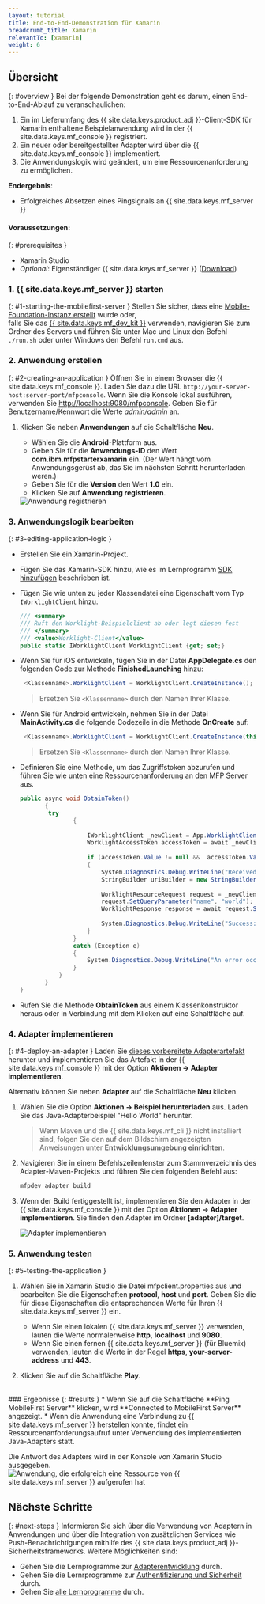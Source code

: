 ```yaml
---
layout: tutorial
title: End-to-End-Demonstration für Xamarin
breadcrumb_title: Xamarin
relevantTo: [xamarin]
weight: 6
---
```

<!-- NLS_CHARSET=UTF-8 -->
## Übersicht
{: #overview }
Bei der folgende Demonstration geht es darum, einen End-to-End-Ablauf zu veranschaulichen: 

1. Ein im Lieferumfang des {{ site.data.keys.product_adj }}-Client-SDK für Xamarin enthaltene Beispielanwendung wird
in der {{ site.data.keys.mf_console }} registriert. 
2. Ein neuer oder bereitgestellter Adapter wird über die {{ site.data.keys.mf_console }} implementiert.  
3. Die Anwendungslogik wird geändert, um eine Ressourcenanforderung zu ermöglichen. 

**Endergebnis**:

* Erfolgreiches Absetzen eines Pingsignals an {{ site.data.keys.mf_server }}

#### Voraussetzungen: 
{: #prerequisites }
* Xamarin Studio
* *Optional*: Eigenständiger {{ site.data.keys.mf_server }} ([Download]({{site.baseurl}}/downloads))

### 1. {{ site.data.keys.mf_server }} starten
{: #1-starting-the-mobilefirst-server }
Stellen Sie sicher, dass eine [Mobile-Foundation-Instanz erstellt](../../bluemix/using-mobile-foundation) wurde oder,   
falls Sie das [{{ site.data.keys.mf_dev_kit }}](../../installation-configuration/development/) verwenden, navigieren
Sie zum Ordner des Servers und führen Sie unter Mac und Linux den Befehl `./run.sh` oder unter Windows den Befehl `run.cmd` aus.

### 2. Anwendung erstellen
{: #2-creating-an-application }
Öffnen Sie in einem Browser die {{ site.data.keys.mf_console }}. Laden Sie dazu die URL `http://your-server-host:server-port/mfpconsole`. Wenn Sie die Konsole lokal ausführen, verwenden Sie [http://localhost:9080/mfpconsole](http://localhost:9080/mfpconsole). Geben Sie für Benutzername/Kennwort die Werte *admin/admin* an.

1. Klicken Sie neben **Anwendungen** auf die Schaltfläche **Neu**. 
    * Wählen Sie die **Android**-Plattform aus. 
    * Geben Sie für die **Anwendungs-ID** den Wert **com.ibm.mfpstarterxamarin** ein.
(Der Wert hängt vom Anwendungsgerüst ab, das Sie im nächsten Schritt herunterladen weren.) 
    * Geben Sie für die **Version** den Wert **1.0** ein. 
    * Klicken Sie auf **Anwendung registrieren**. 

    <img class="gifplayer" alt="Anwendung registrieren" src="register-an-application-xamarin.gif"/>

### 3. Anwendungslogik bearbeiten
{: #3-editing-application-logic }
* Erstellen Sie ein Xamarin-Projekt. 
* Fügen Sie das Xamarin-SDK hinzu, wie es im Lernprogramm [SDK hinzufügen](../../application-development/sdk/xamarin/) beschrieben ist. 
* Fügen Sie wie unten zu jeder Klassendatei eine Eigenschaft vom Typ `IWorklightClient` hinzu. 

   ```csharp
   /// <summary>
   /// Ruft den Worklight-Beispielclient ab oder legt diesen fest
   /// </summary>
   /// <value>Worklight-Client</value>
   public static IWorklightClient WorklightClient {get; set;}
   ```
* Wenn Sie für iOS entwickeln, fügen Sie in der Datei **AppDelegate.cs** den folgenden Code zur Methode **FinishedLaunching** hinzu:

  ```csharp
   <Klassenname>.WorklightClient = WorklightClient.CreateInstance();
  ```
  >Ersetzen Sie `<Klassenname>` durch den Namen Ihrer Klasse.
* Wenn Sie für Android entwickeln, nehmen Sie in der Datei **MainActivity.cs** die folgende Codezeile in die Methode **OnCreate** auf:

  ```csharp
   <Klassenname>.WorklightClient = WorklightClient.CreateInstance(this);
  ```
  >Ersetzen Sie `<Klassenname>` durch den Namen Ihrer Klasse.
* Definieren Sie eine Methode, um das Zugriffstoken abzurufen und führen Sie wie unten eine Ressourcenanforderung an den MFP Server aus. 

    ```csharp
    public async void ObtainToken()
           {
            try
                   {
       
                       IWorklightClient _newClient = App.WorklightClient;
                       WorklightAccessToken accessToken = await _newClient.AuthorizationManager.ObtainAccessToken("");
       
                       if (accessToken.Value != null &&  accessToken.Value != "")
                       {
                           System.Diagnostics.Debug.WriteLine("Received the following access token value: " + accessToken.Value);
                           StringBuilder uriBuilder = new StringBuilder().Append("/adapters/javaAdapter/resource/greet");
       
                           WorklightResourceRequest request = _newClient.ResourceRequest(new Uri(uriBuilder.ToString(), UriKind.Relative), "GET");
                           request.SetQueryParameter("name", "world");
                           WorklightResponse response = await request.Send();
       
                           System.Diagnostics.Debug.WriteLine("Success: " + response.ResponseText);
                       }
                   }
                   catch (Exception e)
                   {
                       System.Diagnostics.Debug.WriteLine("An error occurred: '{0}'", e);
                   }
               }
           }
    }
   ```

* Rufen Sie die Methode **ObtainToken** aus einem Klassenkonstruktor heraus oder in Verbindung mit dem Klicken auf eine Schaltfläche auf.

### 4. Adapter implementieren
{: #4-deploy-an-adapter }
Laden Sie [dieses vorbereitete Adapterartefakt](../javaAdapter.adapter) herunter und implementieren Sie das Artefakt in der {{ site.data.keys.mf_console }} mit der Option **Aktionen → Adapter implementieren**.

Alternativ können Sie neben **Adapter** auf die Schaltfläche **Neu** klicken.

1. Wählen Sie die Option **Aktionen → Beispiel herunterladen** aus. Laden Sie das Java-Adapterbeispiel "Hello World" herunter.

   > Wenn Maven und die {{ site.data.keys.mf_cli }} nicht installiert sind, folgen Sie den auf dem Bildschirm angezeigten Anweisungen unter **Entwicklungsumgebung einrichten**.

2. Navigieren Sie in einem Befehlszeilenfenster zum Stammverzeichnis des Adapter-Maven-Projekts und führen Sie den folgenden Befehl aus:

   ```bash
   mfpdev adapter build
   ```

3. Wenn der Build fertiggestellt ist, implementieren Sie den Adapter in der {{ site.data.keys.mf_console }} mit der Option **Aktionen → Adapter implementieren**. Sie finden den Adapter im Ordner **[adapter]/target**.

   <img class="gifplayer" alt="Adapter implementieren" src="create-an-adapter.png"/>

<!-- <img src="device-screen.png" alt="sample app" style="float:right"/>-->
### 5. Anwendung testen
{: #5-testing-the-application }
1. Wählen Sie in Xamarin Studio die Datei mfpclient.properties aus und bearbeiten Sie die Eigenschaften **protocol**, **host** und **port**. Geben Sie die für diese Eigenschaften die entsprechenden Werte für Ihren {{ site.data.keys.mf_server }} ein.
    * Wenn Sie einen lokalen {{ site.data.keys.mf_server }} verwenden, lauten die Werte normalerweise **http**, **localhost** und **9080**.
    * Wenn Sie einen fernen {{ site.data.keys.mf_server }} (für Bluemix) verwenden, lauten die Werte in der Regel **https**, **your-server-address** und **443**.

2. Klicken Sie auf die Schaltfläche **Play**.

<br clear="all"/>
### Ergebnisse
{: #results }
* Wenn Sie auf die Schaltfläche **Ping MobileFirst Server** klicken, wird **Connected to MobileFirst Server** angezeigt.
* Wenn die Anwendung eine Verbindung zu {{ site.data.keys.mf_server }} herstellen konnte, findet ein Ressourcenanforderungsaufruf unter Verwendung des implementierten Java-Adapters statt.

Die Antwort des Adapters wird in der Konsole von Xamarin Studio ausgegeben. ![Anwendung, die erfolgreich eine Ressource von {{ site.data.keys.mf_server }} aufgerufen hat](console-output.png)

## Nächste Schritte
{: #next-steps }
Informieren Sie sich über die Verwendung von Adaptern in Anwendungen und über die Integration von zusätzlichen Services wie Push-Benachrichtigungen mithilfe des {{ site.data.keys.product_adj }}-Sicherheitsframeworks. Weitere Möglichkeiten sind:

- Gehen Sie die Lernprogramme zur [Adapterentwicklung](../../adapters/) durch.
- Gehen Sie die Lernrprogramme zur [Authentifizierung und Sicherheit](../../authentication-and-security/) durch.
- Gehen Sie [alle Lernprogramme](../../all-tutorials) durch.
